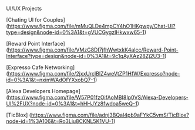 UI/UX Projects

[Chating UI for Couples] (https://www.figma.com/file/mMuQLDe4mpCY4hO1HKgwpy/Chat-UI?type=design&node-id=0%3A1&t=gVUCGygzlHkwxw65-1)

[Reward Point Interface] (https://www.figma.com/file/VMzG8DI7jfhWwtxkK4alcc/Reward-Point-Interface?type=design&node-id=0%3A1&t=9c1qAyXAz28Zj2U3-1)

[Expresso Cafe Networking] (https://www.figma.com/file/2jxxUrclBlZ4weVtZP1HfW/Expresso?node-id=0%3A1&t=nximWAdOfYXxobQ7-1)

[Alexa Developers Homepage] (https://www.figma.com/file/W57P01fzOifAoMBI8Ip0VS/Alexa-Developers-UI%2FUX?node-id=0%3A1&t=hHHJYz8fwdoa5weQ-1)

[TicBlox] (https://www.figma.com/file/adnj3BQaI4pb9aFYkC5vmS/TicBlox?node-id=1%3A106&t=Ro3Liu8CKNL5K1VU-1)
